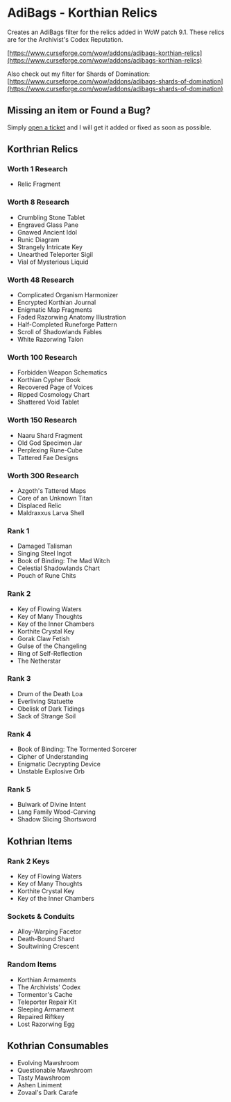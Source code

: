 
# AdiBags - Korthian Relics

Creates an AdiBags filter for the relics added in WoW patch 9.1. These relics are for the Archivist's Codex Reputation.

[https://www.curseforge.com/wow/addons/adibags-korthian-relics](https://www.curseforge.com/wow/addons/adibags-korthian-relics)

Also check out my filter for Shards of Domination: [https://www.curseforge.com/wow/addons/adibags-shards-of-domination](https://www.curseforge.com/wow/addons/adibags-shards-of-domination)

## Missing an item or Found a Bug?

Simply [open a ticket](https://github.com/cr4ckp0t/AdiBags_KorthianRelics/issues) and I will get it added or fixed as soon as possible.

## Korthrian Relics

### Worth 1 Research

* Relic Fragment

### Worth 8 Research

* Crumbling Stone Tablet
* Engraved Glass Pane
* Gnawed Ancient Idol
* Runic Diagram
* Strangely Intricate Key
* Unearthed Teleporter Sigil
* Vial of Mysterious Liquid

### Worth 48 Research

* Complicated Organism Harmonizer
* Encrypted Korthian Journal
* Enigmatic Map Fragments
* Faded Razorwing Anatomy Illustration
* Half-Completed Runeforge Pattern
* Scroll of Shadowlands Fables
* White Razorwing Talon

### Worth 100 Research

* Forbidden Weapon Schematics
* Korthian Cypher Book
* Recovered Page of Voices
* Ripped Cosmology Chart
* Shattered Void Tablet

### Worth 150 Research

* Naaru Shard Fragment
* Old God Specimen Jar
* Perplexing Rune-Cube
* Tattered Fae Designs

### Worth 300 Research

* Azgoth's Tattered Maps
* Core of an Unknown Titan
* Displaced Relic
* Maldraxxus Larva Shell

### Rank 1

* Damaged Talisman
* Singing Steel Ingot
* Book of Binding: The Mad Witch
* Celestial Shadowlands Chart
* Pouch of Rune Chits

### Rank 2

* Key of Flowing Waters
* Key of Many Thoughts
* Key of the Inner Chambers
* Korthite Crystal Key
* Gorak Claw Fetish
* Gulse of the Changeling
* Ring of Self-Reflection
* The Netherstar

### Rank 3

* Drum of the Death Loa
* Everliving Statuette
* Obelisk of Dark Tidings
* Sack of Strange Soil

### Rank 4

* Book of Binding: The Tormented Sorcerer
* Cipher of Understanding
* Enigmatic Decrypting Device
* Unstable Explosive Orb

### Rank 5

* Bulwark of Divine Intent
* Lang Family Wood-Carving
* Shadow Slicing Shortsword

## Kothrian Items

### Rank 2 Keys

* Key of Flowing Waters
* Key of Many Thoughts
* Korthite Crystal Key
* Key of the Inner Chambers

### Sockets & Conduits

* Alloy-Warping Facetor
* Death-Bound Shard
* Soultwining Crescent

### Random Items

* Korthian Armaments
* The Archivists' Codex
* Tormentor's Cache
* Teleporter Repair Kit
* Sleeping Armament
* Repaired Riftkey
* Lost Razorwing Egg

## Kothrian Consumables

* Evolving Mawshroom
* Questionable Mawshroom
* Tasty Mawshroom
* Ashen Liniment
* Zovaal's Dark Carafe

